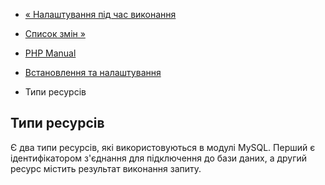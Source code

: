 - [« Налаштування під час виконання](mysql.configuration.md)
- [Список змін »](changelog.mysql.md)

- [PHP Manual](index.md)
- [Встановлення та налаштування](mysql.setup.md)
- Типи ресурсів

## Типи ресурсів

Є два типи ресурсів, які використовуються в модулі MySQL. Перший є
ідентифікатором з'єднання для підключення до бази даних, а другий
ресурс містить результат виконання запиту.
